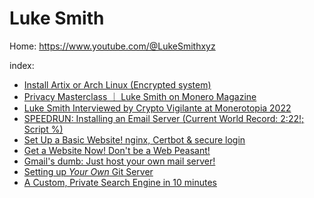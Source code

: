 # Luke Smith
Home: https://www.youtube.com/@LukeSmithxyz

index:
- [Install Artix or Arch Linux (Encrypted system)](https://youtu.be/dI3bGeT31Bo)
- [Privacy Masterclass ｜ Luke Smith on Monero Magazine](https://youtu.be/w8w9z_RMegI)
- [Luke Smith Interviewed by Crypto Vigilante at Monerotopia 2022](https://youtu.be/QF2wfLDI7-4)
- [SPEEDRUN: Installing an Email Server (Current World Record: 2:22!; Script %)](https://youtu.be/Zg9z8k8pkuM)
- [Set Up a Basic Website! nginx, Certbot & secure login](https://youtu.be/OWAqilIVNgE)
- [Get a Website Now! Don't be a Web Peasant!](https://youtu.be/bdKZVIGRAKQ)
- [Gmail's dumb: Just host your own mail server!](https://youtu.be/9zP7qooM4pY)
- [Setting up *Your Own* Git Server](https://youtu.be/ju9loeXNVW0)
- [A Custom, Private Search Engine in 10 minutes](https://youtu.be/oufXi3e-VuA)

